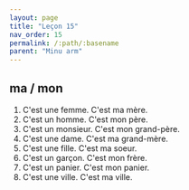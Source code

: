 ```yaml
---
layout: page
title: "Leçon 15"
nav_order: 15
permalink: /:path/:basename
parent: "Minu arm"
---
```


## ma / mon  
1. C'est une femme. C'est ma mère.  
2. C'est un homme. C'est mon père.  
3. C'est un monsieur. C'est mon grand-père.  
4. C'est une dame. C'est ma grand-mère.  
5. C'est une fille. C'est ma soeur.  
6. C'est un garçon. C'est mon frère.  
7. C'est un panier. C'est mon panier.  
8. C'est une ville. C'est ma ville.  

